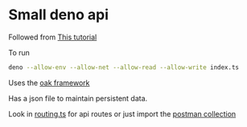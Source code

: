 # Small deno api

Followed from [This tutorial](https://dev.to/kryz/write-a-small-api-using-deno-1cl0)

To run
```sh
deno --allow-env --allow-net --allow-read --allow-write index.ts
```
Uses the [oak framework](https://github.com/oakserver/oak)

Has a json file to maintain persistent data.

Look in [routing.ts](./routing.ts) for api routes
or just import the [postman collection](./small_deno_api.postman_collection.json)
